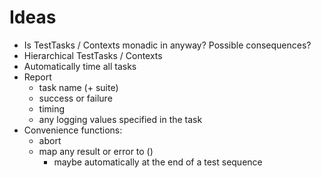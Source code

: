 
# Ideas

- Is TestTasks / Contexts monadic in anyway? Possible consequences?
- Hierarchical TestTasks / Contexts
- Automatically time all tasks
- Report
  - task name (+ suite)
  - success or failure
  - timing
  - any logging values specified in the task
- Convenience functions:
  - abort
  - map any result or error to ()
    - maybe automatically at the end of a test sequence
